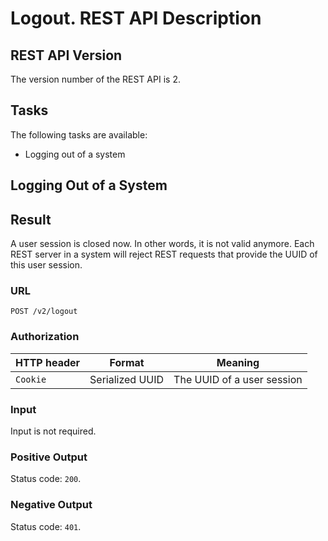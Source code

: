 # Logout. REST API Description

## REST API Version

The version number of the REST API is 2.


## Tasks

The following tasks are available:

- Logging out of a system


## Logging Out of a System

## Result

A user session is closed now. In other words, it is not valid anymore. Each REST server in a system will reject REST requests that provide the UUID of this user session.


### URL

`POST /v2/logout`


### Authorization

HTTP header | Format          | Meaning
------------|-----------------|-------------------------------- 
`Cookie`    | Serialized UUID | The UUID of a user session


### Input

Input is not required.


### Positive Output

Status code: `200`.


### Negative Output

Status code: `401`.
